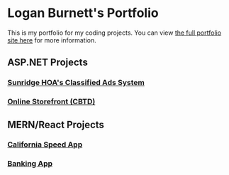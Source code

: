 # Logan Burnett's Portfolio
This is my portfolio for my coding projects. You can view [the full portfolio site here](https://loganburnett.github.io/portfolio/) for more information.

## ASP.NET Projects
### [Sunridge HOA's Classified Ads System](https://sunridge.info/)

### [Online Storefront (CBTD)](./CBTD)

## MERN/React Projects
### [California Speed App](./california-speed-app)

### [Banking App](./banking-app)